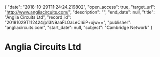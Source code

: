 {
  "date": "2018-10-29T11:24:24.219802", 
  "open_access": true, 
  "target_url": "http://www.angliacircuits.com/", 
  "description": "", 
  "end_date": null, 
  "title": "Anglia Circuits Ltd", 
  "record_id": "20181029T112424/p13N9aaFLOaLeCl6iP+ujw==", 
  "publisher": "angliacircuits.com", 
  "start_date": null, 
  "subject": "Cambridge Network"
}

# Anglia Circuits Ltd

